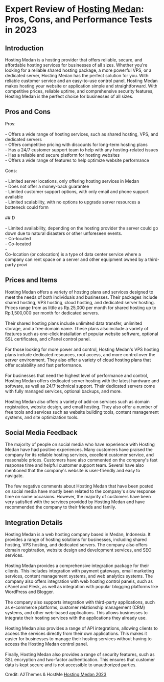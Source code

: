 <h1>Expert Review of <a href="https://a2themes.com/hosting-medan-reviews">Hosting Medan</a>: Pros, Cons, and Performance Tests in 2023</h1>
<h2>Introduction</h2>
Hosting Medan is a hosting provider that offers reliable, secure, and affordable hosting services for businesses of all sizes. Whether you're looking for a reliable shared hosting package, a more powerful VPS, or a dedicated server, Hosting Medan has the perfect solution for you. With reliable customer service and an easy-to-use control panel, Hosting Medan makes hosting your website or application simple and straightforward. With competitive prices, reliable uptime, and comprehensive security features, Hosting Medan is the perfect choice for businesses of all sizes.
<h2>Pros and Cons</h2>
Pros: <br><br>- Offers a wide range of hosting services, such as shared hosting, VPS, and dedicated servers<br>- Offers competitive pricing with discounts for long-term hosting plans<br>- Has a 24/7 customer support team to help with any hosting-related issues<br>- Has a reliable and secure platform for hosting websites<br>- Offers a wide range of features to help optimize website performance<br><br>Cons:<br><br>- Limited server locations, only offering hosting services in Medan<br>- Does not offer a money-back guarantee<br>- Limited customer support options, with only email and phone support available<br>- Limited scalability, with no options to upgrade server resources a botteneck could form<br><br>## D<br><br>- Limited availability, depending on the hosting provider the server could go down due to natural disasters or other unforeseen events.<br>- Co-located<br>- Co-located<br>-<br>Co-location (or colocation) is a type of data center service where a company can rent space on a server and other equipment owned by a third-party provi
<h2>Prices and Items</h2>
Hosting Medan offers a variety of hosting plans and services designed to meet the needs of both individuals and businesses. Their packages include shared hosting, VPS hosting, cloud hosting, and dedicated server hosting. Prices range from as little as Rp.25,000 per month for shared hosting up to Rp.1,500,000 per month for dedicated servers.<br><br>Their shared hosting plans include unlimited data transfer, unlimited storage, and a free domain name. These plans also include a variety of features such as one-click installation of popular website software, optional SSL certificates, and cPanel control panel.<br><br>For those looking for more power and control, Hosting Medan's VPS hosting plans include dedicated resources, root access, and more control over the server environment. They also offer a variety of cloud hosting plans that offer scalability and fast performance.<br><br>For businesses that need the highest level of performance and control, Hosting Medan offers dedicated server hosting with the latest hardware and software, as well as 24/7 technical support. Their dedicated servers come with fully managed services, optional backups, and more.<br><br>Hosting Medan also offers a variety of add-on services such as domain registration, website design, and email hosting. They also offer a number of free tools and services such as website building tools, content management systems, and site optimization tools.
<h2>Social Media Feedback</h2>
The majority of people on social media who have experience with Hosting Medan have had positive experiences. Many customers have praised the company for its reliable hosting services, excellent customer service, and reasonable prices. Customers have also commented on the company's fast response time and helpful customer support team. Several have also mentioned that the company's website is user-friendly and easy to navigate.<br><br>The few negative comments about Hosting Medan that have been posted on social media have mostly been related to the company's slow response time on some occasions. However, the majority of customers have been very satisfied with the services provided by Hosting Medan and have recommended the company to their friends and family.
<h2>Integration Details</h2>
Hosting Medan is a web hosting company based in Medan, Indonesia. It provides a range of hosting solutions for businesses, including shared hosting, VPS hosting, and dedicated servers. The company also offers domain registration, website design and development services, and SEO services.<br><br>Hosting Medan provides a comprehensive integration package for their clients. This includes integration with payment gateways, email marketing services, content management systems, and web analytics systems. The company also offers integration with web hosting control panels, such as cPanel and Plesk, as well as integration with popular blogging platforms like WordPress and Blogger.<br><br>The company also supports integration with third-party applications, such as e-commerce platforms, customer relationship management (CRM) systems, and other web-based applications. This allows businesses to integrate their hosting services with the applications they already use.<br><br>Hosting Medan also provides a range of API integrations, allowing clients to access the services directly from their own applications. This makes it easier for businesses to manage their hosting services without having to access the Hosting Medan control panel.<br><br>Finally, Hosting Medan also provides a range of security features, such as SSL encryption and two-factor authentication. This ensures that customer data is kept secure and is not accessible to unauthorized parties.
<p>Credit: A2Themes & HostMe <a href="https://a2themes.com/hosting-medan-reviews">Hosting Medan 2023</a></p>